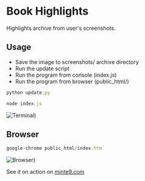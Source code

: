 # Book Highlights

Highlights archive from user's screenshots.

## Usage
- Save the image to screenshots/ archive directory
- Run the update script
- Run the program from console (index.js)
- Run the program from browser (public_html/)

~~~js
python update.py
~~~

~~~js
node index.js
~~~

![Terminal)](https://www.minte9.com/lib/images/github/book-highlights/highlight_02.png)

## Browser

~~~js
google-chrome public_html/index.htm 
~~~

![Browser)](https://www.minte9.com/lib/images/github/book-highlights/bh-04.png)

See it on action on [minte9.com](https://www.minte9.com)
